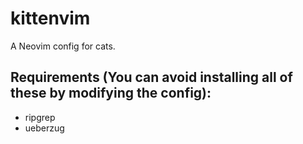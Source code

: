 # kittenvim
A Neovim config for cats.

## Requirements (You can avoid installing all of these by modifying the config):
- ripgrep
- ueberzug

